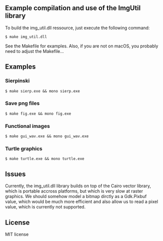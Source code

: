 ## Example compilation and use of the ImgUtil library

To build the img_util.dll ressource, just execute the following command:

    $ make img_util.dll

See the Makefile for examples. Also, if you are not on macOS, you
probably need to adjust the Makefile...

## Examples

### Sierpinski

    $ make sierp.exe && mono sierp.exe

### Save png files

    $ make fig.exe && mono fig.exe

### Functional images

    $ make gui_wav.exe && mono gui_wav.exe

### Turtle graphics

    $ make turtle.exe && mono turtle.exe

## Issues

Currently, the img_util.dll library builds on top of the Cairo vector
library, which is portable accross platforms, but which is very slow
at raster graphics. We should somehow model a bitmap dirctly as a
Gdk.Pixbuf value, which would be much more efficient and also allow us
to read a pixel value, which is currently not supported.

## License

MIT license
